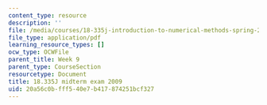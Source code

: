 ```yaml
---
content_type: resource
description: ''
file: /media/courses/18-335j-introduction-to-numerical-methods-spring-2019/20a56c0bfff540e7b417874251bcf327_MIT18_335JS19_exam09.pdf
file_type: application/pdf
learning_resource_types: []
ocw_type: OCWFile
parent_title: Week 9
parent_type: CourseSection
resourcetype: Document
title: 18.335J midterm exam 2009
uid: 20a56c0b-fff5-40e7-b417-874251bcf327
---
```

